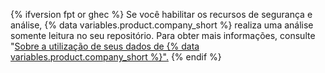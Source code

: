 {% ifversion fpt or ghec %}
Se você habilitar os recursos de segurança e análise,
{% data variables.product.company_short %} realiza uma análise somente leitura no seu repositório. Para obter mais informações, consulte "[Sobre a utilização de seus dados de {% data variables.product.company_short %}".](/github/understanding-how-github-uses-and-protects-your-data/about-githubs-use-of-your-data)
{% endif %}
